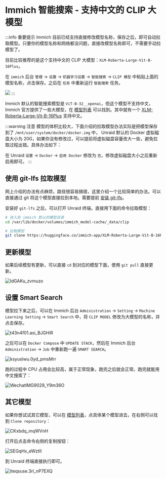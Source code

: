 # Immich 智能搜索 - 支持中文的 CLIP 大模型

:::info 重要提示
Immich 目前已经支持直接修改模型名称，保存之后，即可自动拉取模型。只要你的模型名称和网络都没问题，直接改模型名称即可，不需要手动拉模型了。

目前比较推荐的是这个支持中文的 CLIP 大模型：`XLM-Roberta-Large-Vit-B-16Plus`。

在 `immich` 后台 `管理` -> `设置` -> `机器学习设置` -> `智能搜索` -> `CLIP 模型` 中粘贴上面的模型名称，点击保存。之后在 `任务` 中重新运行 `智能搜索` 任务。

![](https://img.slarker.me/wiki/52a4873d487343efb1ff740100f10955.webp)
:::

Immich 默认的智能搜索模型是 `ViT-B-32__openai`，但这个模型不支持中文，Immich 官方提供了一些大模型，在 [模型列表](https://huggingface.co/immich-app) 可以找到。其中就有一个 [XLM-Roberta-Large-Vit-B-16Plus](https://huggingface.co/immich-app/XLM-Roberta-Large-Vit-B-16Plus) 支持中文。

:::warning 注意
模型的体积比较大，下面介绍的拉取模型办法实际是把模型保存到了 `/mnt/user/system/docker/docker.img` 中， Unraid 默认的 Docker 虚拟磁盘大小为 20G，如果你没有修改过，可以提前将虚拟磁盘容量改大一些，避免拉取过程出错。具体办法如下：

在 Unraid `设置` -> `Docker` -> `启用 Docker` 修改为 `否`，修改虚拟磁盘大小之后重新启用即可。
:::

## 使用 git-lfs 拉取模型

网上介绍的办法有点麻烦，路径很容易搞错，这里介绍一个比较简单的办法。可以直接通过 git 将这个模型直接拉到本地。需要提前 [安装 git-lfs](/unraid/git-lfs.md)。

安装好 `git-lfs` 之后，可以打开 Unraid 终端，直接用下面的命令拉取模型：

```sh
# 进入到 immich 默认的模型目录
cd /var/lib/docker/volumes/immich_model-cache/_data/clip

# 拉取模型
git clone https://huggingface.co/immich-app/XLM-Roberta-Large-Vit-B-16Plus
```

## 更新模型

如果后续模型有更新，可以直接 `cd` 到对应的模型下面，使用 `git pull` 直接更新。

![ldGAKu_zvmuzo](https://img.slarker.me/wiki/ldGAKu_zvmuzo.png)

## 设置 Smart Search

模型拉下来之后，可以在 Immich 后台 `Administration` -> `Setting` -> `Machine Learning Setting` -> `Smart Search` 中，将 `CLIP MODEL` 修改为大模型的名称，并点击保存。

![t43n4f01.asi_BJGHiR](https://img.slarker.me/wiki/t43n4f01.asi_BJGHiR.png)

之后可以在 `Docker Compose` 中 `UPDATE STACK`，然后在 Immich 后台 `Administration` -> `Job` 中重新跑一遍 `SMART SEARCH`。

![ksyuslwu.0yd_pmsMrr](https://img.slarker.me/wiki/ksyuslwu.0yd_pmsMrr.png)

跑的过程中 CPU 占用会比较高，属于正常现象，跑完之后就会正常。跑完就能用中文搜索了：

![WechatIMG9029_Y9m36O](https://img.slarker.me/wiki/WechatIMG9029_Y9m36O.jpg)

## 其它模型

如果你想试试其它模型，可以在 [模型列表](https://huggingface.co/immich-app)，点具体某个模型进去，在右侧可以找到 `Clone repository`：

![CKxbdq_mqWVnH](https://img.slarker.me/wiki/CKxbdq_mqWVnH.png)

打开后点击命令右侧的复制按钮：

![SEGqHx_eWztII](https://img.slarker.me/wiki/SEGqHx_eWztII.png)

到 Unraid 终端直接执行即可。

![iteqsuse.3rl_nP7EXQ](https://img.slarker.me/wiki/iteqsuse.3rl_nP7EXQ.png)